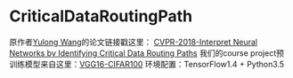 # CriticalDataRoutingPath
原作者[Yulong Wang](https://github.com/yulongwang12)的论文链接戳这里： [CVPR-2018-Interpret Neural Networks by Identifying Critical Data Routing Paths](http://example.com/)
我们的course project预训练模型来自这里：[VGG16-CIFAR100](https://github.com/BoyuanFeng/vggNet-71.56-on-CIFAR100-with-Tensorflow)
环境配置：TensorFlow1.4 + Python3.5